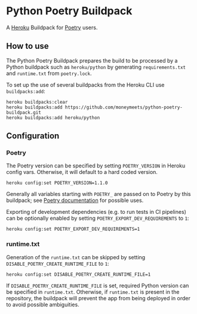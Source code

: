 # Python Poetry Buildpack

A [Heroku](https://devcenter.heroku.com/) Buildpack for [Poetry](https://github.com/python-poetry/poetry) users.

## How to use

The Python Poetry Buildpack prepares the build to be processed by a Python buildpack such as `heroku/python` by generating `requirements.txt` and `runtime.txt` from `poetry.lock`.

To set up the use of several buildpacks from the Heroku CLI use `buildpacks:add`:

```
heroku buildpacks:clear
heroku buildpacks:add https://github.com/moneymeets/python-poetry-buildpack.git
heroku buildpacks:add heroku/python
```

## Configuration

### Poetry

The Poetry version can be specified by setting `POETRY_VERSION` in Heroku config vars. Otherwise, it will default to a hard coded version.

```
heroku config:set POETRY_VERSION=1.1.0
```

Generally all variables starting with `POETRY_` are passed on to Poetry by this buildpack; see [Poetry documentation](https://python-poetry.org/docs/configuration/#using-environment-variables) for possible uses.

Exporting of development dependencies (e.g. to run tests in CI pipelines) can be optionally enabled by setting  `POETRY_EXPORT_DEV_REQUIREMENTS` to `1`:

 ```
 heroku config:set POETRY_EXPORT_DEV_REQUIREMENTS=1
 ```

### runtime.txt

Generation of the `runtime.txt` can be skipped by setting `DISABLE_POETRY_CREATE_RUNTIME_FILE` to `1`:

```
heroku config:set DISABLE_POETRY_CREATE_RUNTIME_FILE=1
```

If `DISABLE_POETRY_CREATE_RUNTIME_FILE` is set, required Python version can be specified in `runtime.txt`. Otherwise, if `runtime.txt` is present in the repository, the buildpack will prevent the app from being deployed in order to avoid possible ambiguities.
